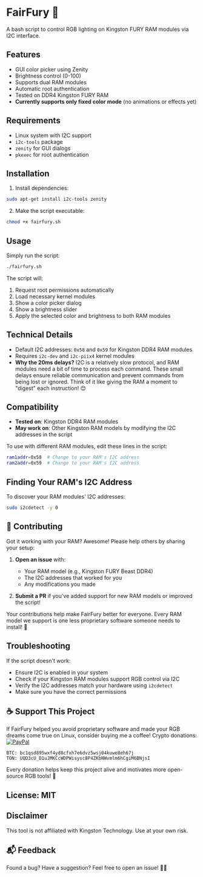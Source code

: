 ﻿
# FairFury 🌈

A bash script to control RGB lighting on Kingston FURY RAM modules via I2C interface.

## Features
- GUI color picker using Zenity
- Brightness control (0-100)
- Supports dual RAM modules
- Automatic root authentication
- Tested on DDR4 Kingston FURY RAM
- **Currently supports only fixed color mode** (no animations or effects yet)

## Requirements

- Linux system with I2C support
- `i2c-tools` package
- `zenity` for GUI dialogs
- `pkexec` for root authentication

## Installation

1. Install dependencies:
```bash
sudo apt-get install i2c-tools zenity
```

2. Make the script executable:
```bash
chmod +x fairfury.sh
```

## Usage

Simply run the script:
```bash
./fairfury.sh
```

The script will:
1. Request root permissions automatically
2. Load necessary kernel modules
3. Show a color picker dialog
4. Show a brightness slider
5. Apply the selected color and brightness to both RAM modules

## Technical Details

- Default I2C addresses: `0x58` and `0x59` for Kingston DDR4 RAM modules
- Requires `i2c-dev` and `i2c-piix4` kernel modules
- **Why the 20ms delays?** I2C is a relatively slow protocol, and RAM modules need a bit of time to process each command. These small delays ensure reliable communication and prevent commands from being lost or ignored. Think of it like giving the RAM a moment to "digest" each instruction! 😊

## Compatibility

- **Tested on**: Kingston DDR4 RAM modules
- **May work on**: Other Kingston RAM models by modifying the I2C addresses in the script

To use with different RAM modules, edit these lines in the script:
```bash
ram1addr=0x58  # Change to your RAM's I2C address
ram2addr=0x59  # Change to your RAM's I2C address
```

## Finding Your RAM's I2C Address

To discover your RAM modules' I2C addresses:
```bash
sudo i2cdetect -y 0
```

## 🤝 Contributing

Got it working with your RAM? Awesome! Please help others by sharing your setup:

1. **Open an issue** with:
   - Your RAM model (e.g., Kingston FURY Beast DDR4)
   - The I2C addresses that worked for you
   - Any modifications you made

2. **Submit a PR** if you've added support for new RAM models or improved the script!

Your contributions help make FairFury better for everyone. Every RAM model we support is one less proprietary software someone needs to install! 💪

## Troubleshooting

If the script doesn't work:
- Ensure I2C is enabled in your system
- Check if your Kingston RAM modules support RGB control via I2C
- Verify the I2C addresses match your hardware using `i2cdetect`
- Make sure you have the correct permissions

## ☕ Support This Project

If FairFury helped you avoid proprietary software and made your RGB dreams come true on Linux, consider buying me a coffee!
Crypto donations:
[![PayPal](https://img.shields.io/badge/PayPal-00457C?style=for-the-badge&logo=paypal&logoColor=white)](https://www.paypal.com/donate/?business=HCVH7CV47XQTU&no_recurring=0&currency_code=BRL)

    BTC: bc1qsd895wxf4yd8cfxh7e6dvz5wsj04kuwe8eh67j
    TON: UQD3cU_D1uJMKCcWDPWisysc8P4ZKbNWvmlm6hCgiM6BNjsI

Every donation helps keep this project alive and motivates more open-source RGB tools! 🚀

## License: MIT

## Disclaimer

This tool is not affiliated with Kingston Technology. Use at your own risk.

## 📬 Feedback

Found a bug? Have a suggestion? Feel free to open an issue! 🐧✨
